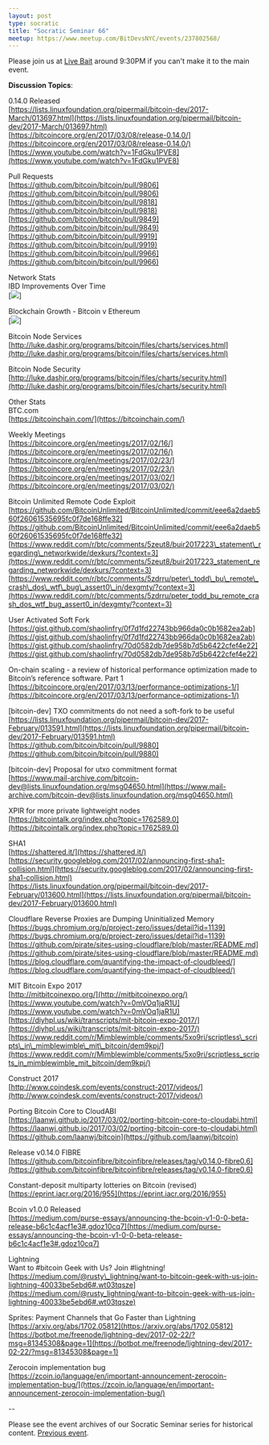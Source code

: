 ```yaml
---
layout: post
type: socratic
title: "Socratic Seminar 66"
meetup: https://www.meetup.com/BitDevsNYC/events/237802568/
---
```


Please join us at [Live Bait](http://livebaitnyc.com) around 9:30PM if you can't make it to the main event.

**Discussion Topics**:

0.14.0 Released  
[](https://lists.linuxfoundation.org/pipermail/bitcoin-dev/2017-March/013697.html)[https://lists.linuxfoundation.org/pipermail/bitcoin-dev/2017-March/013697.html](https://lists.linuxfoundation.org/pipermail/bitcoin-dev/2017-March/013697.html)  
[](https://bitcoincore.org/en/2017/03/08/release-0.14.0/)[https://bitcoincore.org/en/2017/03/08/release-0.14.0/](https://bitcoincore.org/en/2017/03/08/release-0.14.0/)  
[](https://www.youtube.com/watch?v=1FdGku1PVE8)[https://www.youtube.com/watch?v=1FdGku1PVE8](https://www.youtube.com/watch?v=1FdGku1PVE8)

Pull Requests  
[](https://github.com/bitcoin/bitcoin/pull/9806)[https://github.com/bitcoin/bitcoin/pull/9806](https://github.com/bitcoin/bitcoin/pull/9806)  
[](https://github.com/bitcoin/bitcoin/pull/9818)[https://github.com/bitcoin/bitcoin/pull/9818](https://github.com/bitcoin/bitcoin/pull/9818)  
[](https://github.com/bitcoin/bitcoin/pull/9849)[https://github.com/bitcoin/bitcoin/pull/9849](https://github.com/bitcoin/bitcoin/pull/9849)  
[](https://github.com/bitcoin/bitcoin/pull/9919)[https://github.com/bitcoin/bitcoin/pull/9919](https://github.com/bitcoin/bitcoin/pull/9919)  
[](https://github.com/bitcoin/bitcoin/pull/9966)[https://github.com/bitcoin/bitcoin/pull/9966](https://github.com/bitcoin/bitcoin/pull/9966)

Network Stats  
IBD Improvements Over Time  
\[![](https://i.imgur.com/8M3wPM4.png)\]

Blockchain Growth - Bitcoin v Ethereum  
\[![](https://i.imgur.com/I1MmwH2.png)\]

Bitcoin Node Services  
[](http://luke.dashjr.org/programs/bitcoin/files/charts/services.html)[http://luke.dashjr.org/programs/bitcoin/files/charts/services.html](http://luke.dashjr.org/programs/bitcoin/files/charts/services.html)

Bitcoin Node Security  
[](http://luke.dashjr.org/programs/bitcoin/files/charts/security.html)[http://luke.dashjr.org/programs/bitcoin/files/charts/security.html](http://luke.dashjr.org/programs/bitcoin/files/charts/security.html)

Other Stats  
BTC.com  
[](https://bitcoinchain.com/)[https://bitcoinchain.com/](https://bitcoinchain.com/)

Weekly Meetings  
[](https://bitcoincore.org/en/meetings/2017/02/16/)[https://bitcoincore.org/en/meetings/2017/02/16/](https://bitcoincore.org/en/meetings/2017/02/16/)  
[](https://bitcoincore.org/en/meetings/2017/02/23/)[https://bitcoincore.org/en/meetings/2017/02/23/](https://bitcoincore.org/en/meetings/2017/02/23/)  
[](https://bitcoincore.org/en/meetings/2017/03/02/)[https://bitcoincore.org/en/meetings/2017/03/02/](https://bitcoincore.org/en/meetings/2017/03/02/)

Bitcoin Unlimited Remote Code Exploit  
[](https://github.com/BitcoinUnlimited/BitcoinUnlimited/commit/eee6a2daeb560f26061535695fc0f7de168ffe32)[https://github.com/BitcoinUnlimited/BitcoinUnlimited/commit/eee6a2daeb560f26061535695fc0f7de168ffe32](https://github.com/BitcoinUnlimited/BitcoinUnlimited/commit/eee6a2daeb560f26061535695fc0f7de168ffe32)  
[](https://www.reddit.com/r/btc/comments/5zeut8/buir2017223_statement_regarding_networkwide/dexkurs/?context=3)[https://www.reddit.com/r/btc/comments/5zeut8/buir2017223\_statement\_regarding\_networkwide/dexkurs/?context=3](https://www.reddit.com/r/btc/comments/5zeut8/buir2017223_statement_regarding_networkwide/dexkurs/?context=3)  
[](https://www.reddit.com/r/btc/comments/5zdrru/peter_todd_bu_remote_crash_dos_wtf_bug_assert0_in/dexgmty/?context=3)[https://www.reddit.com/r/btc/comments/5zdrru/peter\_todd\_bu\_remote\_crash\_dos\_wtf\_bug\_assert0\_in/dexgmty/?context=3](https://www.reddit.com/r/btc/comments/5zdrru/peter_todd_bu_remote_crash_dos_wtf_bug_assert0_in/dexgmty/?context=3)

User Activated Soft Fork  
[](https://gist.github.com/shaolinfry/0f7d1fd22743bb966da0c0b1682ea2ab)[https://gist.github.com/shaolinfry/0f7d1fd22743bb966da0c0b1682ea2ab](https://gist.github.com/shaolinfry/0f7d1fd22743bb966da0c0b1682ea2ab)  
[](https://gist.github.com/shaolinfry/70d0582db7de958b7d5b6422cfef4e22)[https://gist.github.com/shaolinfry/70d0582db7de958b7d5b6422cfef4e22](https://gist.github.com/shaolinfry/70d0582db7de958b7d5b6422cfef4e22)

On-chain scaling - a review of historical performance optimization made to Bitcoin’s reference software. Part 1  
[](https://bitcoincore.org/en/2017/03/13/performance-optimizations-1/)[https://bitcoincore.org/en/2017/03/13/performance-optimizations-1/](https://bitcoincore.org/en/2017/03/13/performance-optimizations-1/)

\[bitcoin-dev\] TXO commitments do not need a soft-fork to be useful  
[](https://lists.linuxfoundation.org/pipermail/bitcoin-dev/2017-February/013591.html)[https://lists.linuxfoundation.org/pipermail/bitcoin-dev/2017-February/013591.html](https://lists.linuxfoundation.org/pipermail/bitcoin-dev/2017-February/013591.html)  
[](https://github.com/bitcoin/bitcoin/pull/9880)[https://github.com/bitcoin/bitcoin/pull/9880](https://github.com/bitcoin/bitcoin/pull/9880)

\[bitcoin-dev\] Proposal for utxo commitment format  
[](https://www.mail-archive.com/bitcoin-dev@lists.linuxfoundation.org/msg04650.html)[https://www.mail-archive.com/bitcoin-dev@lists.linuxfoundation.org/msg04650.html](https://www.mail-archive.com/bitcoin-dev@lists.linuxfoundation.org/msg04650.html)

XPIR for more private lightweight nodes  
[](https://bitcointalk.org/index.php?topic=1762589.0)[https://bitcointalk.org/index.php?topic=1762589.0](https://bitcointalk.org/index.php?topic=1762589.0)

SHA1  
[](https://shattered.it/)[https://shattered.it/](https://shattered.it/)  
[](https://security.googleblog.com/2017/02/announcing-first-sha1-collision.html)[https://security.googleblog.com/2017/02/announcing-first-sha1-collision.html](https://security.googleblog.com/2017/02/announcing-first-sha1-collision.html)  
[](https://lists.linuxfoundation.org/pipermail/bitcoin-dev/2017-February/013600.html)[https://lists.linuxfoundation.org/pipermail/bitcoin-dev/2017-February/013600.html](https://lists.linuxfoundation.org/pipermail/bitcoin-dev/2017-February/013600.html)

Cloudflare Reverse Proxies are Dumping Uninitialized Memory  
[](https://bugs.chromium.org/p/project-zero/issues/detail?id=1139)[https://bugs.chromium.org/p/project-zero/issues/detail?id=1139](https://bugs.chromium.org/p/project-zero/issues/detail?id=1139)  
[](https://github.com/pirate/sites-using-cloudflare/blob/master/README.md)[https://github.com/pirate/sites-using-cloudflare/blob/master/README.md](https://github.com/pirate/sites-using-cloudflare/blob/master/README.md)  
[](https://blog.cloudflare.com/quantifying-the-impact-of-cloudbleed/)[https://blog.cloudflare.com/quantifying-the-impact-of-cloudbleed/](https://blog.cloudflare.com/quantifying-the-impact-of-cloudbleed/)

MIT Bitcoin Expo 2017  
[](http://mitbitcoinexpo.org/)[http://mitbitcoinexpo.org/](http://mitbitcoinexpo.org/)  
[](https://www.youtube.com/watch?v=0mVOq1jaR1U)[https://www.youtube.com/watch?v=0mVOq1jaR1U](https://www.youtube.com/watch?v=0mVOq1jaR1U)  
[](https://diyhpl.us/wiki/transcripts/mit-bitcoin-expo-2017/)[https://diyhpl.us/wiki/transcripts/mit-bitcoin-expo-2017/](https://diyhpl.us/wiki/transcripts/mit-bitcoin-expo-2017/)  
[](https://www.reddit.com/r/Mimblewimble/comments/5xo9ri/scriptless_scripts_in_mimblewimble_mit_bitcoin/dem9kpj/)[https://www.reddit.com/r/Mimblewimble/comments/5xo9ri/scriptless\_scripts\_in\_mimblewimble\_mit\_bitcoin/dem9kpj/](https://www.reddit.com/r/Mimblewimble/comments/5xo9ri/scriptless_scripts_in_mimblewimble_mit_bitcoin/dem9kpj/)

Construct 2017  
[](http://www.coindesk.com/events/construct-2017/videos/)[http://www.coindesk.com/events/construct-2017/videos/](http://www.coindesk.com/events/construct-2017/videos/)

Porting Bitcoin Core to CloudABI  
[](https://laanwj.github.io/2017/03/02/porting-bitcoin-core-to-cloudabi.html)[https://laanwj.github.io/2017/03/02/porting-bitcoin-core-to-cloudabi.html](https://laanwj.github.io/2017/03/02/porting-bitcoin-core-to-cloudabi.html)  
[](https://github.com/laanwj/bitcoin)[https://github.com/laanwj/bitcoin](https://github.com/laanwj/bitcoin)

Release v0.14.0 FIBRE  
[](https://github.com/bitcoinfibre/bitcoinfibre/releases/tag/v0.14.0-fibre0.6)[https://github.com/bitcoinfibre/bitcoinfibre/releases/tag/v0.14.0-fibre0.6](https://github.com/bitcoinfibre/bitcoinfibre/releases/tag/v0.14.0-fibre0.6)

Constant-deposit multiparty lotteries on Bitcoin (revised)  
[](https://eprint.iacr.org/2016/955)[https://eprint.iacr.org/2016/955](https://eprint.iacr.org/2016/955)

Bcoin v1.0.0 Released  
[](https://medium.com/purse-essays/announcing-the-bcoin-v1-0-0-beta-release-b6c1c4acf1e3#.gdoz10cq7)[https://medium.com/purse-essays/announcing-the-bcoin-v1-0-0-beta-release-b6c1c4acf1e3#.gdoz10cq7](https://medium.com/purse-essays/announcing-the-bcoin-v1-0-0-beta-release-b6c1c4acf1e3#.gdoz10cq7)

Lightning  
Want to #bitcoin Geek with Us? Join #lightning!  
[](https://medium.com/@rusty_lightning/want-to-bitcoin-geek-with-us-join-lightning-40033be5ebd6#.wt03tqsze)[https://medium.com/@rusty\_lightning/want-to-bitcoin-geek-with-us-join-lightning-40033be5ebd6#.wt03tqsze](https://medium.com/@rusty_lightning/want-to-bitcoin-geek-with-us-join-lightning-40033be5ebd6#.wt03tqsze)

Sprites: Payment Channels that Go Faster than Lightning  
[](https://arxiv.org/abs/1702.05812)[https://arxiv.org/abs/1702.05812](https://arxiv.org/abs/1702.05812)  
[](https://botbot.me/freenode/lightning-dev/2017-02-22/?msg=81345308&page=1)[https://botbot.me/freenode/lightning-dev/2017-02-22/?msg=81345308&page=1](https://botbot.me/freenode/lightning-dev/2017-02-22/?msg=81345308&page=1)

Zerocoin implementation bug  
[](https://zcoin.io/language/en/important-announcement-zerocoin-implementation-bug/)[https://zcoin.io/language/en/important-announcement-zerocoin-implementation-bug/](https://zcoin.io/language/en/important-announcement-zerocoin-implementation-bug/)

\--

Please see the event archives of our Socratic Seminar series for historical content. [Previous event](https://www.meetup.com/BitDevsNYC/events/236852887/).
